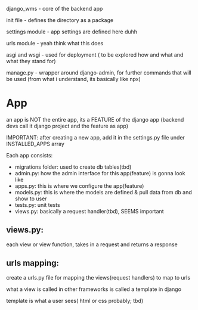 django_wms - core of the backend app

init file - defines the directory as a package

settings module - app settings are defined here duhh

urls module - yeah think what this does

asgi and wsgi - used for deployment ( to be explored how and what and what they stand for)

manage.py - wrapper around django-admin, for further commands that will be used
(from what i understand, its basically like npx)

# App

an app is NOT the entire app, its a FEATURE of the django app (backend devs call it django project and the feature as app)

IMPORTANT: after creating a new app, add it in the settings.py file under INSTALLED_APPS array

Each app consists:

- migrations folder: used to create db tables(tbd)
- admin.py: how the admin interface for this app(feature) is gonna look like
- apps.py: this is where we configure the app(feature)
- models.py: this is where the models are defined & pull data from db and show to user
- tests.py: unit tests
- views.py: basically a request handler(tbd), SEEMS important

## views.py:

each view or view function, takes in a request and returns a response

## urls mapping:

create a urls.py file for mapping the views(request handlers) to map to urls

what a view is called in other frameworks is called a template in django

template is what a user sees( html or css probably; tbd)
